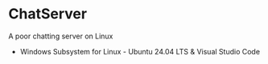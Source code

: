# ChatServer
A poor chatting server on Linux
- Windows Subsystem for Linux - Ubuntu 24.04 LTS & Visual Studio Code
